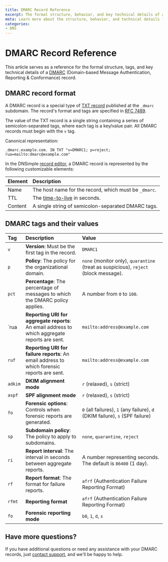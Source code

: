 ```yaml
---
title: DMARC Record Reference
excerpt: The formal structure, behavior, and key technical details of a DMARC record.
meta: Learn more about the structure, behavior, and technical details for DMARC records.
categories:
- DNS
---
```


# DMARC Record Reference
This article serves as a reference for the formal structure, tags, and key technical details of a [DMARC](/articles/dmarc-record/) (Domain-based Message Authentication, Reporting & Conformance) record.

## DMARC record format

A DMARC record is a special type of [TXT record](/articles/txt-record/) published at the `_dmarc` subdomain. The record's format and tags are specified in [RFC 7489](https://datatracker.ietf.org/doc/html/rfc7489).

The value of the TXT record is a single string containing a series of semicolon-separated tags, where each tag is a key/value pair. All DMARC records must begin with the `v` tag.

Canonical representation:

```
_dmarc.example.com. IN TXT "v=DMARC1; p=reject; rua=mailto:dmarc@example.com"
```

In the DNSimple [record editor](/articles/record-editor/), a DMARC record is represented by the following customizable elements:

|Element| Description|
|:----|:----|
|Name | The host name for the record, which must be `_dmarc`.|
|TTL |The [time-to-live](/articles/what-is-ttl/) in seconds.|
|Content| A single string of semicolon-separated DMARC tags.|

## DMARC tags and their values

|Tag| Description| Value|
|:----|:-----|:---|
|`v`| **Version**: Must be the first tag in the record.|`DMARC1`|
|`p`| **Policy**: The policy for the organizational domain.|`none` (monitor only), `quarantine` (treat as suspicious), `reject` (block message).|
|`pct`| **Percentage**: The percentage of messages to which the DMARC policy applies.| A number from `0` to `100`.|
|`rua| **Reporting URI for aggregate reports**: An email address to which aggregate reports are sent.|`mailto:address@example.com`|
|`ruf`| **Reporting URI for failure reports**: An email address to which forensic reports are sent. | `mailto:address@example.com`|
|`adkim`| **DKIM alignment mode** |`r` (relaxed), `s` (strict)|
|`aspf`| **SPF alignment mode**| `r` (relaxed), `s` (strict)|
|`fo`| **Forensic options**: Controls when forensic reports are generated.| `0` (all failures), `1` (any failure), `d` (DKIM failure), `s` (SPF failure)|
|`sp`| **Subdomain policy**: The policy to apply to subdomains.| `none`, `quarantine`, `reject`|
|`ri`| **Report interval**: The interval in seconds between aggregate reports.| A number representing seconds. The default is `86400` (1 day).|
|`rf`| **Report format**: The format for failure reports.|`afrf` (Authentication Failure Reporting Format)|
|`rfmt`| **Reporting format**| `afrf` (Authentication Failure Reporting Format)|
|`fo`| **Forensic reporting mode**|`b0`, `1`, `d`, `s`|

## Have more questions?
If you have additional questions or need any assistance with your DMARC records, just [contact support](https://dnsimple.com/feedback), and we'll be happy to help.


